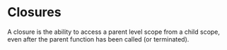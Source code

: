 # Closures

A closure is the ability to access a parent level scope from a child scope, even after the parent function has been called (or terminated).
